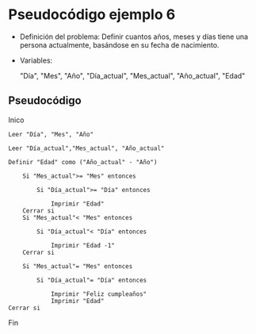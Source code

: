 # Pseudocódigo ejemplo 6
- Definición del problema:
Definir cuantos años, meses y días tiene una persona actualmente, basándose en su fecha de nacimiento. 
- Variables:

  "Día", "Mes", "Año", "Día_actual", "Mes_actual", "Año_actual", "Edad" 


## Pseudocódigo 
Inico 

    Leer "Día", "Mes", "Año"

    Leer "Día_actual","Mes_actual", "Año_actual"

    Definir "Edad" como ("Año_actual" - "Año")
    
        Si "Mes_actual">= "Mes" entonces

            Si "Día_actual">= "Día" entonces 
    
                Imprimir "Edad"
        Cerrar si 
        Si "Mes_actual"< "Mes" entonces

            Si "Día_actual"< "Día" entonces 

                Imprimir "Edad -1"
        Cerrar si

        Si "Mes_actual"= "Mes" entonces
    
            Si "Día_actual"= "Día" entonces

                Imprimir "Feliz cumpleaños"
                Imprimir "Edad"
    Cerrar si 
Fin




  
  
